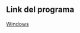 ## Link del programa
[Windows](https://drive.google.com/file/d/1QEDAdLKdF7Vy67TaSt_PrCCOeZkjGrTa/view?usp=sharing)